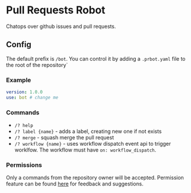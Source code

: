 # Pull Requests Robot

Chatops over github issues and pull requests.

## Config
The default prefix is `/bot`. You can control it by adding a `.prbot.yaml` file to the root of the repository`

### Example
```yaml
version: 1.0.0
use: bot # change me 
```

### Commands

* `/? help`
* `/? label {name}` - adds a label, creating new one if not exists
* `/? merge` - squash merge the pull request
* `/? workflow {name}` - uses workflow dispatch event api to trigger worklfow. The workflow must have `on: workflow_dispatch`.

### Permissions
Only a commands from the repository owner will be accepted.
Permission feature can be found [here](https://github.com/olegsu/pull-requests-robot/issues/8) for feedback and suggestions.

